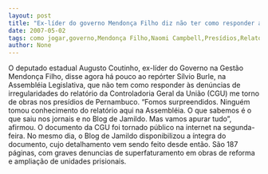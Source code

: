 ```yaml
---
layout: post
title: "Ex-líder do governo Mendonça Filho diz não ter como responder agora relatório da CGU sobre presídios"
date: 2007-05-02
tags: como jogar,governo,Mendonça Filho,Naomi Campbell,Presídios,Relatório,Seguradora Líder
author: None
---
```

O deputado estadual Augusto Coutinho, ex-líder do Governo na Gestão Mendonça Filho, disse agora há pouco ao repórter Sílvio Burle, na Assembléia Legislativa, que não tem como responder às denúncias de irregularidades do relatório da Controladoria Geral da União (CGU) me torno de obras nos presídios de Pernambuco.
“Fomos surpreendidos. Ninguém tomou conhecimento do relatório aqui na Assembléia. O que sabemos é o que saiu nos jornais e no Blog de Jamildo. Mas vamos apurar tudo”, afirmou.
O documento da CGU foi tornado público na internet na segunda-feira. No mesmo dia, o Blog de Jamildo disponibilizou a íntegra do documento, cujo detalhamento vem sendo feito desde então. São 187 páginas, com graves denuncias de superfaturamento em obras de reforma e ampliação de unidades prisionais. 